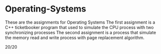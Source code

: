 # Operating-Systems
These are the assignments for Operating Systems
The first assignment is a C++ ticketbooker program that used to simulate the CPU process with two synchronizing processes
The second assignment is a process that simulate the memory read and write process with page replacement algorithm. 

20/20
